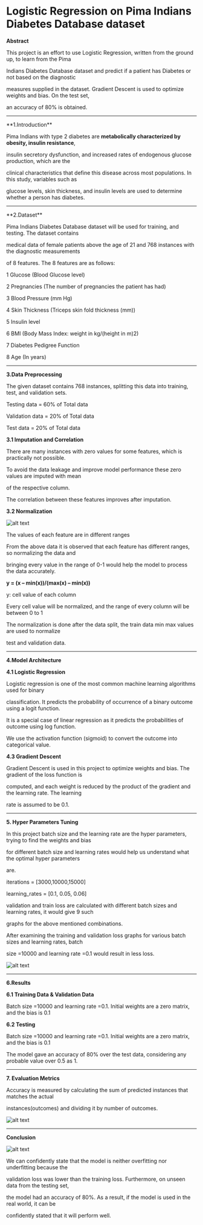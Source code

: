 
# Logistic Regression on Pima Indians Diabetes Database dataset

**Abstract**

This project is an effort to use Logistic Regression, written from the ground up, to learn from the Pima

Indians Diabetes Database dataset and predict if a patient has Diabetes or not based on the diagnostic

measures supplied in the dataset. Gradient Descent is used to optimize weights and bias. On the test set,

an accuracy of 80% is obtained.
<hr>
**1.Introduction**

Pima Indians with type 2 diabetes are **metabolically characterized by obesity, insulin resistance**,

insulin secretory dysfunction, and increased rates of endogenous glucose production, which are the

clinical characteristics that define this disease across most populations. In this study, variables such as

glucose levels, skin thickness, and insulin levels are used to determine whether a person has diabetes.

<hr>
**2.Dataset**

Pima Indians Diabetes Database dataset will be used for training, and testing. The dataset contains

medical data of female patients above the age of 21 and 768 instances with the diagnostic measurements

of 8 features. The 8 features are as follows:

1 Glucose (Blood Glucose level)

2 Pregnancies (The number of pregnancies the patient has had)

3 Blood Pressure (mm Hg)

4 Skin Thickness (Triceps skin fold thickness (mm))

5 Insulin level

6 BMI (Body Mass Index: weight in kg/(height in m)2)

7 Diabetes Pedigree Function

8 Age (In years)

<hr>

**3.Data Preprocessing**

The given dataset contains 768 instances, splitting this data into training, test, and validation sets.

Testing data = 60% of Total data

Validation data = 20% of Total data

Test data = 20% of Total data


**3.1 Imputation and Correlation**

There are many instances with zero values for some features, which is practically not possible.

To avoid the data leakage and improve model performance these zero values are imputed with mean

of the respective column.

The correlation between these features improves after imputation.


**3.2 Normalization**

![alt text](https://github.com/itikalashiva/Logistic-Regression-Pima-Indians-Dataset/blob/main/screenshots/beforenorm.PNG)

The values of each feature are in different ranges


From the above data it is observed that each feature has different ranges, so normalizing the data and

bringing every value in the range of 0-1 would help the model to process the data accurately.

**y = (x – min(x))/(max(x) – min(x))**

y: cell value of each column

Every cell value will be normalized, and the range of every column will be between 0 to 1

The normalization is done after the data split, the train data min max values are used to normalize

test and validation data.

<hr>

**4.Model Architecture**

**4.1 Logistic Regression**

Logistic regression is one of the most common machine learning algorithms used for binary

classification. It predicts the probability of occurrence of a binary outcome using a logit function.

It is a special case of linear regression as it predicts the probabilities of outcome using log function.

We use the activation function (sigmoid) to convert the outcome into categorical value.


**4.3 Gradient Descent**

Gradient Descent is used in this project to optimize weights and bias. The gradient of the loss function is

computed, and each weight is reduced by the product of the gradient and the learning rate. The learning

rate is assumed to be 0.1.

<hr>

**5. Hyper Parameters Tuning**

In this project batch size and the learning rate are the hyper parameters, trying to find the weights and bias

for different batch size and learning rates would help us understand what the optimal hyper parameters

are.

iterations = [3000,10000,15000]

learning\_rates = [0.1, 0.05, 0.06]

validation and train loss are calculated with different batch sizes and learning rates, it would give 9 such

graphs for the above mentioned combinations.

After examining the training and validation loss graphs for various batch sizes and learning rates, batch

size =10000 and learning rate =0.1 would result in less loss.

![alt text](https://github.com/itikalashiva/Logistic-Regression-Pima-Indians-Dataset/blob/main/screenshots/traintest.PNG)

<hr>

**6.Results**

**6.1 Training Data & Validation Data**

Batch size =10000 and learning rate =0.1. Initial weights are a zero matrix, and the bias is 0.1

**6.2 Testing**

Batch size =10000 and learning rate =0.1. Initial weights are a zero matrix, and the bias is 0.1

The model gave an accuracy of 80% over the test data, considering any probable value over 0.5 as 1.

<hr>

**7. Evaluation Metrics**

Accuracy is measured by calculating the sum of predicted instances that matches the actual

instances(outcomes) and dividing it by number of outcomes.

![alt text](https://github.com/itikalashiva/Logistic-Regression-Pima-Indians-Dataset/blob/main/screenshots/test.PNG)

<hr>

**Conclusion**

![alt text](https://github.com/itikalashiva/Logistic-Regression-Pima-Indians-Dataset/blob/main/screenshots/final.PNG)

We can confidently state that the model is neither overfitting nor underfitting because the

validation loss was lower than the training loss. Furthermore, on unseen data from the testing set,

the model had an accuracy of 80%. As a result, if the model is used in the real world, it can be

confidently stated that it will perform well.
